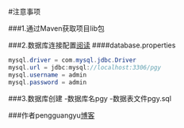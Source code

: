 

#注意事项

###1.通过Maven获取项目lib包

###2.数据库连接配置[阅读](https://github.com/pgy1/Java-Project-Pratice/blob/master/SpringMVCHibernate/src/main/resources/spring-bean-config/database.properties)
####database.properties
```java
mysql.driver = com.mysql.jdbc.Driver
mysql.url = jdbc:mysql://localhost:3306/pgy
mysql.username = admin
mysql.password = admin
```

###3.数据库创建
-数据库名pgy
-数据表文件pgy.sql

###作者pengguangyu[博客](http://boke.iflsy.com/)
